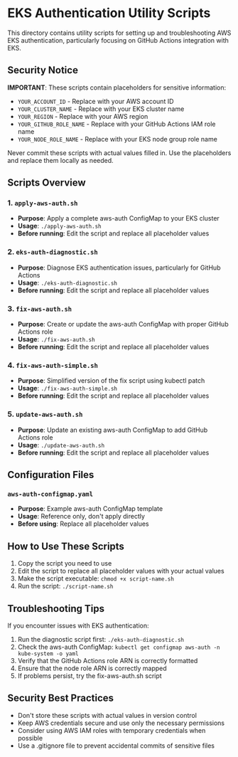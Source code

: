 # EKS Authentication Utility Scripts

This directory contains utility scripts for setting up and troubleshooting AWS EKS authentication, particularly focusing on GitHub Actions integration with EKS.

## Security Notice

**IMPORTANT**: These scripts contain placeholders for sensitive information:
- `YOUR_ACCOUNT_ID` - Replace with your AWS account ID
- `YOUR_CLUSTER_NAME` - Replace with your EKS cluster name
- `YOUR_REGION` - Replace with your AWS region
- `YOUR_GITHUB_ROLE_NAME` - Replace with your GitHub Actions IAM role name
- `YOUR_NODE_ROLE_NAME` - Replace with your EKS node group role name

Never commit these scripts with actual values filled in. Use the placeholders and replace them locally as needed.

## Scripts Overview

### 1. `apply-aws-auth.sh`
- **Purpose**: Apply a complete aws-auth ConfigMap to your EKS cluster
- **Usage**: `./apply-aws-auth.sh`
- **Before running**: Edit the script and replace all placeholder values

### 2. `eks-auth-diagnostic.sh`
- **Purpose**: Diagnose EKS authentication issues, particularly for GitHub Actions
- **Usage**: `./eks-auth-diagnostic.sh`
- **Before running**: Edit the script and replace all placeholder values

### 3. `fix-aws-auth.sh`
- **Purpose**: Create or update the aws-auth ConfigMap with proper GitHub Actions role
- **Usage**: `./fix-aws-auth.sh`
- **Before running**: Edit the script and replace all placeholder values

### 4. `fix-aws-auth-simple.sh`
- **Purpose**: Simplified version of the fix script using kubectl patch
- **Usage**: `./fix-aws-auth-simple.sh`
- **Before running**: Edit the script and replace all placeholder values

### 5. `update-aws-auth.sh`
- **Purpose**: Update an existing aws-auth ConfigMap to add GitHub Actions role
- **Usage**: `./update-aws-auth.sh`
- **Before running**: Edit the script and replace all placeholder values

## Configuration Files

### `aws-auth-configmap.yaml`
- **Purpose**: Example aws-auth ConfigMap template
- **Usage**: Reference only, don't apply directly
- **Before using**: Replace all placeholder values

## How to Use These Scripts

1. Copy the script you need to use
2. Edit the script to replace all placeholder values with your actual values
3. Make the script executable: `chmod +x script-name.sh`
4. Run the script: `./script-name.sh`

## Troubleshooting Tips

If you encounter issues with EKS authentication:

1. Run the diagnostic script first: `./eks-auth-diagnostic.sh`
2. Check the aws-auth ConfigMap: `kubectl get configmap aws-auth -n kube-system -o yaml`
3. Verify that the GitHub Actions role ARN is correctly formatted
4. Ensure that the node role ARN is correctly mapped
5. If problems persist, try the fix-aws-auth.sh script

## Security Best Practices

- Don't store these scripts with actual values in version control
- Keep AWS credentials secure and use only the necessary permissions
- Consider using AWS IAM roles with temporary credentials when possible
- Use a .gitignore file to prevent accidental commits of sensitive files 
